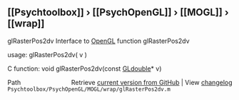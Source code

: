 ## [[Psychtoolbox]] &#8250; [[PsychOpenGL]] &#8250; [[MOGL]] &#8250; [[wrap]]

glRasterPos2dv  Interface to [OpenGL](OpenGL) function glRasterPos2dv  
  
usage:  glRasterPos2dv( v )  
  
C function:  void glRasterPos2dv(const [GLdouble](GLdouble)\* v)  




<div class="code_header" style="text-align:right;">
  <span style="float:left;">Path&nbsp;&nbsp;</span> <span class="counter">Retrieve <a href=
  "https://raw.github.com/Psychtoolbox-3/Psychtoolbox-3/beta/Psychtoolbox/PsychOpenGL/MOGL/wrap/glRasterPos2dv.m">current version from GitHub</a> | View <a href=
  "https://github.com/Psychtoolbox-3/Psychtoolbox-3/commits/beta/Psychtoolbox/PsychOpenGL/MOGL/wrap/glRasterPos2dv.m">changelog</a></span>
</div>
<div class="code">
  <code>Psychtoolbox/PsychOpenGL/MOGL/wrap/glRasterPos2dv.m</code>
</div>

